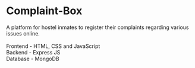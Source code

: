 # Complaint-Box

A platform for hostel inmates to register their complaints regarding various issues online.<br><br>
Frontend - HTML, CSS and JavaScript<br>
Backend - Express JS<br>
Database - MongoDB
